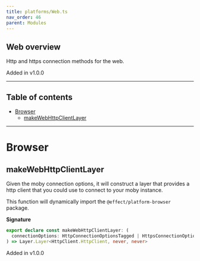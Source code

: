 ```yaml
---
title: platforms/Web.ts
nav_order: 46
parent: Modules
---
```


## Web overview

Http and https connection methods for the web.

Added in v1.0.0

---

<h2 class="text-delta">Table of contents</h2>

- [Browser](#browser)
  - [makeWebHttpClientLayer](#makewebhttpclientlayer)

---

# Browser

## makeWebHttpClientLayer

Given the moby connection options, it will construct a layer that provides a
http client that you could use to connect to your moby instance.

This function will dynamically import the `@effect/platform-browser` package.

**Signature**

```ts
export declare const makeWebHttpClientLayer: (
  connectionOptions: HttpConnectionOptionsTagged | HttpsConnectionOptionsTagged
) => Layer.Layer<HttpClient.HttpClient, never, never>
```

Added in v1.0.0
